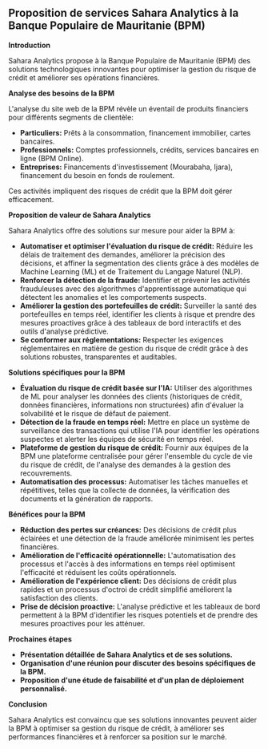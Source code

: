 ## Proposition de services Sahara Analytics à la Banque Populaire de Mauritanie (BPM)

**Introduction**

Sahara Analytics propose à la Banque Populaire de Mauritanie (BPM) des solutions technologiques innovantes pour optimiser la gestion du risque de crédit et améliorer ses opérations financières. 

**Analyse des besoins de la BPM**

L'analyse du site web de la BPM révèle un éventail de produits financiers pour différents segments de clientèle:

* **Particuliers:** Prêts à la consommation, financement immobilier, cartes bancaires.
* **Professionnels:** Comptes professionnels, crédits, services bancaires en ligne (BPM Online).
* **Entreprises:** Financements d'investissement (Mourabaha, Ijara), financement du besoin en fonds de roulement. 

Ces activités impliquent des risques de crédit que la BPM doit gérer efficacement.

**Proposition de valeur de Sahara Analytics**

Sahara Analytics offre des solutions sur mesure pour aider la BPM à:

* **Automatiser et optimiser l'évaluation du risque de crédit:** Réduire les délais de traitement des demandes, améliorer la précision des décisions, et affiner la segmentation des clients grâce à des modèles de Machine Learning (ML) et de Traitement du Langage Naturel (NLP).
* **Renforcer la détection de la fraude:** Identifier et prévenir les activités frauduleuses avec des algorithmes d'apprentissage automatique qui détectent les anomalies et les comportements suspects.
* **Améliorer la gestion des portefeuilles de crédit:** Surveiller la santé des portefeuilles en temps réel, identifier les clients à risque et prendre des mesures proactives grâce à des tableaux de bord interactifs et des outils d'analyse prédictive.
* **Se conformer aux réglementations:** Respecter les exigences réglementaires en matière de gestion du risque de crédit grâce à des solutions robustes, transparentes et auditables.

**Solutions spécifiques pour la BPM**

* **Évaluation du risque de crédit basée sur l'IA:** Utiliser des algorithmes de ML pour analyser les données des clients (historiques de crédit, données financières, informations non structurées) afin d'évaluer la solvabilité et le risque de défaut de paiement.
* **Détection de la fraude en temps réel:** Mettre en place un système de surveillance des transactions qui utilise l'IA pour identifier les opérations suspectes et alerter les équipes de sécurité en temps réel.
* **Plateforme de gestion du risque de crédit:** Fournir aux équipes de la BPM une plateforme centralisée pour gérer l'ensemble du cycle de vie du risque de crédit, de l'analyse des demandes à la gestion des recouvrements.
* **Automatisation des processus:** Automatiser les tâches manuelles et répétitives, telles que la collecte de données, la vérification des documents et la génération de rapports.

**Bénéfices pour la BPM**

* **Réduction des pertes sur créances:** Des décisions de crédit plus éclairées et une détection de la fraude améliorée minimisent les pertes financières.
* **Amélioration de l'efficacité opérationnelle:** L'automatisation des processus et l'accès à des informations en temps réel optimisent l'efficacité et réduisent les coûts opérationnels.
* **Amélioration de l'expérience client:** Des décisions de crédit plus rapides et un processus d'octroi de crédit simplifié améliorent la satisfaction des clients.
* **Prise de décision proactive:** L'analyse prédictive et les tableaux de bord permettent à la BPM d'identifier les risques potentiels et de prendre des mesures proactives pour les atténuer.

**Prochaines étapes**

* **Présentation détaillée de Sahara Analytics et de ses solutions.**
* **Organisation d'une réunion pour discuter des besoins spécifiques de la BPM.**
* **Proposition d'une étude de faisabilité et d'un plan de déploiement personnalisé.**

**Conclusion**

Sahara Analytics est convaincu que ses solutions innovantes peuvent aider la BPM à optimiser sa gestion du risque de crédit, à améliorer ses performances financières et à renforcer sa position sur le marché. 
